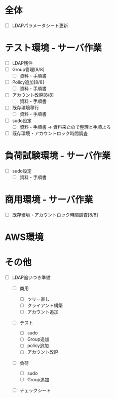 # 全体

- [ ] LDAPパラメータシート更新

# テスト環境 - サーバ作業
- [ ] LDAP残件
- [ ] Group管理[8/8]
	- [ ] 資料・手順書
- [ ] Policy追加[8/8]
	- [ ] 資料・手順書		
- [ ] アカウント改廃[8/8]
	- [ ] 資料・手順書
- [ ] 既存環境移行
	- [ ] 資料・手順書
- [ ] sudo設定
	- [ ] 資料・手順書 → 資料来たので整理と手順よろ
- [ ] 既存環境・アカウントロック時間調査

# 負荷試験環境 - サーバ作業
- [ ] sudo設定
	- [ ] 資料・手順書

# 商用環境 - サーバ作業
- [ ] 既存環境・アカウントロック時間調査[8/8]

# AWS環境

# その他
- [ ] LDAP追いつき準備
	- [ ] 商用
		- [ ] ツリー直し
		- [ ] クライアント構築
		- [ ] アカウント追加
	- [ ] テスト
		- [ ] sudo
		- [ ] Group追加
		- [ ] policy追加
		- [ ] アカウント改廃
	- [ ] 負荷
		- [ ] sudo
		- [ ] Group追加
	- [ ] チェックシート

